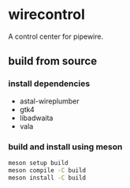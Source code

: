 # wirecontrol

A control center for pipewire.

## build from source

### install dependencies

- astal-wireplumber
- gtk4
- libadwaita
- vala

### build and install using meson
```bash
meson setup build
meson compile -C build
meson install -C build
```
